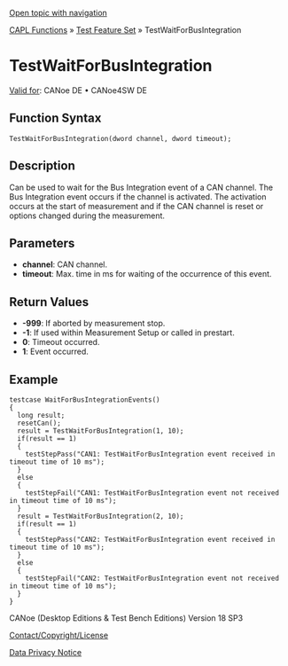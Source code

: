[Open topic with navigation](../../../../../CANoeDEFamily.htm#Topics/CAPLFunctions/Test/Functions/CAPLfunctionTestWaitForBusIntegration.md)

[CAPL Functions](../../CAPLfunctions.md) » [Test Feature Set](../CAPLfunctionsTFSOverview.md) » TestWaitForBusIntegration

# TestWaitForBusIntegration

[Valid for](../../../Shared/FeatureAvailability.md): CANoe DE • CANoe4SW DE

## Function Syntax

`TestWaitForBusIntegration(dword channel, dword timeout);`

## Description

Can be used to wait for the Bus Integration event of a CAN channel. The Bus Integration event occurs if the channel is activated. The activation occurs at the start of measurement and if the CAN channel is reset or options changed during the measurement.

## Parameters

- **channel**: CAN channel.
- **timeout**: Max. time in ms for waiting of the occurrence of this event.

## Return Values

- **-999**: If aborted by measurement stop.
- **-1**: If used within Measurement Setup or called in prestart.
- **0**: Timeout occurred.
- **1**: Event occurred.

## Example

```plaintext
testcase WaitForBusIntegrationEvents()
{
  long result;
  resetCan();
  result = TestWaitForBusIntegration(1, 10);
  if(result == 1)
  {
    testStepPass("CAN1: TestWaitForBusIntegration event received in timeout time of 10 ms");
  }
  else
  {
    testStepFail("CAN1: TestWaitForBusIntegration event not received in timeout time of 10 ms");
  }
  result = TestWaitForBusIntegration(2, 10);
  if(result == 1)
  {
    testStepPass("CAN2: TestWaitForBusIntegration event received in timeout time of 10 ms");
  }
  else
  {
    testStepFail("CAN2: TestWaitForBusIntegration event not received in timeout time of 10 ms");
  }
}
```

CANoe (Desktop Editions & Test Bench Editions) Version 18 SP3

[Contact/Copyright/License](../../../Shared/ContactCopyrightLicense.md)

[Data Privacy Notice](https://www.vector.com/int/en/company/get-info/privacy-policy/)
